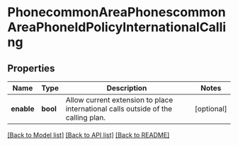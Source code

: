 # PhonecommonAreaPhonescommonAreaPhoneIdPolicyInternationalCalling

## Properties
Name | Type | Description | Notes
------------ | ------------- | ------------- | -------------
**enable** | **bool** | Allow current extension to place international calls outside of the calling plan. | [optional] 

[[Back to Model list]](../README.md#documentation-for-models) [[Back to API list]](../README.md#documentation-for-api-endpoints) [[Back to README]](../README.md)

